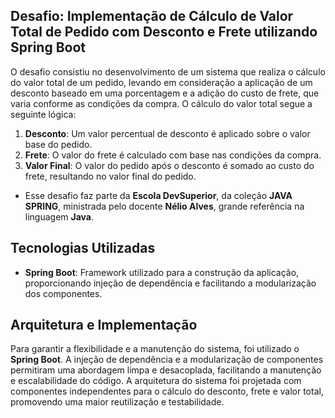 ## Desafio: Implementação de Cálculo de Valor Total de Pedido com Desconto e Frete utilizando Spring Boot

O desafio consistiu no desenvolvimento de um sistema que realiza o cálculo do valor total de um pedido, levando em consideração a aplicação de um desconto baseado em uma porcentagem e a adição do custo de frete, que varia conforme as condições da compra. O cálculo do valor total segue a seguinte lógica:

1. **Desconto**: Um valor percentual de desconto é aplicado sobre o valor base do pedido.
2. **Frete**: O valor do frete é calculado com base nas condições da compra.
3. **Valor Final**: O valor do pedido após o desconto é somado ao custo do frete, resultando no valor final do pedido.

- Esse desafio faz parte da **Escola DevSuperior**, da coleção **JAVA SPRING**, ministrada pelo docente **Nélio Alves**, grande referência na linguagem **Java**.

## Tecnologias Utilizadas

- **Spring Boot**: Framework utilizado para a construção da aplicação, proporcionando injeção de dependência e facilitando a modularização dos componentes.
  
## Arquitetura e Implementação

Para garantir a flexibilidade e a manutenção do sistema, foi utilizado o **Spring Boot**. A injeção de dependência e a modularização de componentes permitiram uma abordagem limpa e desacoplada, facilitando a manutenção e escalabilidade do código. A arquitetura do sistema foi projetada com componentes independentes para o cálculo do desconto, frete e valor total, promovendo uma maior reutilização e testabilidade.
